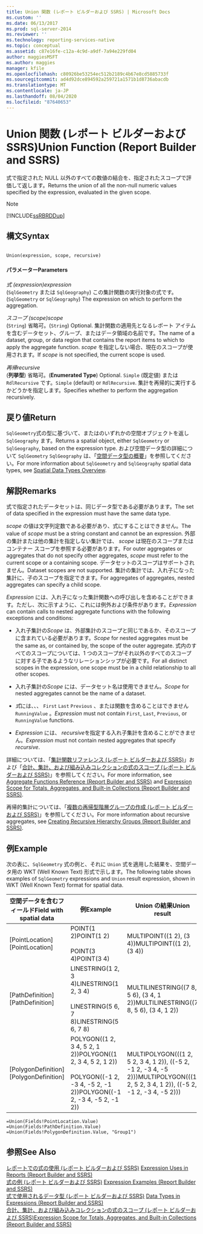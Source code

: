 ```yaml
---
title: Union 関数 (レポート ビルダーおよび SSRS) | Microsoft Docs
ms.custom: ''
ms.date: 06/13/2017
ms.prod: sql-server-2014
ms.reviewer: ''
ms.technology: reporting-services-native
ms.topic: conceptual
ms.assetid: c87e16fe-c12a-4c9d-a9df-7a94e229fd04
author: maggiesMSFT
ms.author: maggies
manager: kfile
ms.openlocfilehash: c80926be53254ec512b2189c4b67e8cd5885733f
ms.sourcegitcommit: ad4d92dce894592a259721a1571b1d8736abacdb
ms.translationtype: MT
ms.contentlocale: ja-JP
ms.lasthandoff: 08/04/2020
ms.locfileid: "87640653"
---
```

# <a name="union-function-report-builder-and-ssrs"></a><span data-ttu-id="d5edd-102">Union 関数 (レポート ビルダーおよび SSRS)</span><span class="sxs-lookup"><span data-stu-id="d5edd-102">Union Function (Report Builder and SSRS)</span></span>
  <span data-ttu-id="d5edd-103">式で指定された NULL 以外のすべての数値の結合を、指定されたスコープで評価して返します。</span><span class="sxs-lookup"><span data-stu-id="d5edd-103">Returns the union of all the non-null numeric values specified by the expression, evaluated in the given scope.</span></span>  
  
> [!NOTE]  
>  [!INCLUDE[ssRBRDDup](../../includes/ssrbrddup-md.md)]  
  
## <a name="syntax"></a><span data-ttu-id="d5edd-104">構文</span><span class="sxs-lookup"><span data-stu-id="d5edd-104">Syntax</span></span>  
  
```  
  
Union(expression, scope, recursive)  
```  
  
#### <a name="parameters"></a><span data-ttu-id="d5edd-105">パラメーター</span><span class="sxs-lookup"><span data-stu-id="d5edd-105">Parameters</span></span>  
 <span data-ttu-id="d5edd-106">*式 (expression)*</span><span class="sxs-lookup"><span data-stu-id="d5edd-106">*expression*</span></span>  
 <span data-ttu-id="d5edd-107">(`SqlGeometry` または `SqlGeography`) この集計関数の実行対象の式です。</span><span class="sxs-lookup"><span data-stu-id="d5edd-107">(`SqlGeometry` or `SqlGeography`) The expression on which to perform the aggregation.</span></span>  
  
 <span data-ttu-id="d5edd-108">*スコープ (scope)*</span><span class="sxs-lookup"><span data-stu-id="d5edd-108">*scope*</span></span>  
 <span data-ttu-id="d5edd-109">(`String`) 省略可。</span><span class="sxs-lookup"><span data-stu-id="d5edd-109">(`String`) Optional.</span></span> <span data-ttu-id="d5edd-110">集計関数の適用先となるレポート アイテムを含むデータセット、グループ、またはデータ領域の名前です。</span><span class="sxs-lookup"><span data-stu-id="d5edd-110">The name of a dataset, group, or data region that contains the report items to which to apply the aggregate function.</span></span> <span data-ttu-id="d5edd-111">*scope* を指定しない場合、現在のスコープが使用されます。</span><span class="sxs-lookup"><span data-stu-id="d5edd-111">If *scope* is not specified, the current scope is used.</span></span>  
  
 <span data-ttu-id="d5edd-112">*再帰*</span><span class="sxs-lookup"><span data-stu-id="d5edd-112">*recursive*</span></span>  
 <span data-ttu-id="d5edd-113">(**列挙型**) 省略可。</span><span class="sxs-lookup"><span data-stu-id="d5edd-113">(**Enumerated Type**) Optional.</span></span> <span data-ttu-id="d5edd-114">`Simple` (既定値) または `RdlRecursive` です。</span><span class="sxs-lookup"><span data-stu-id="d5edd-114">`Simple` (default) or `RdlRecursive`.</span></span> <span data-ttu-id="d5edd-115">集計を再帰的に実行するかどうかを指定します。</span><span class="sxs-lookup"><span data-stu-id="d5edd-115">Specifies whether to perform the aggregation recursively.</span></span>  
  
## <a name="return"></a><span data-ttu-id="d5edd-116">戻り値</span><span class="sxs-lookup"><span data-stu-id="d5edd-116">Return</span></span>  
 <span data-ttu-id="d5edd-117">`SqlGeometry`式の型に基づいて、またはのいずれかの空間オブジェクトを返し `SqlGeography` ます。</span><span class="sxs-lookup"><span data-stu-id="d5edd-117">Returns a spatial object, either `SqlGeometry` or `SqlGeography`, based on the expression type.</span></span> <span data-ttu-id="d5edd-118">および空間データ型の詳細について `SqlGeometry` `SqlGeography` は、「[空間データ型の概要](../../relational-databases/spatial/spatial-data-types-overview.md)」を参照してください。</span><span class="sxs-lookup"><span data-stu-id="d5edd-118">For more information about `SqlGeometry` and `SqlGeography` spatial data types, see [Spatial Data Types Overview](../../relational-databases/spatial/spatial-data-types-overview.md).</span></span>  
  
## <a name="remarks"></a><span data-ttu-id="d5edd-119">解説</span><span class="sxs-lookup"><span data-stu-id="d5edd-119">Remarks</span></span>  
 <span data-ttu-id="d5edd-120">式で指定されたデータセットは、同じデータ型である必要があります。</span><span class="sxs-lookup"><span data-stu-id="d5edd-120">The set of data specified in the expression must have the same data type.</span></span>  
  
 <span data-ttu-id="d5edd-121">*scope* の値は文字列定数である必要があり、式にすることはできません。</span><span class="sxs-lookup"><span data-stu-id="d5edd-121">The value of *scope* must be a string constant and cannot be an expression.</span></span> <span data-ttu-id="d5edd-122">外部の集計または他の集計を指定しない集計では、 *scope* は現在のスコープまたはコンテナー スコープを参照する必要があります。</span><span class="sxs-lookup"><span data-stu-id="d5edd-122">For outer aggregates or aggregates that do not specify other aggregates, *scope* must refer to the current scope or a containing scope.</span></span> <span data-ttu-id="d5edd-123">データセットのスコープはサポートされません。</span><span class="sxs-lookup"><span data-stu-id="d5edd-123">Dataset scopes are not supported.</span></span> <span data-ttu-id="d5edd-124">集計の集計では、入れ子になった集計に、子のスコープを指定できます。</span><span class="sxs-lookup"><span data-stu-id="d5edd-124">For aggregates of aggregates, nested aggregates can specify a child scope.</span></span>  
  
 <span data-ttu-id="d5edd-125">*Expression* には、入れ子になった集計関数への呼び出しを含めることができます。ただし、次に示すように、これには例外および条件があります。</span><span class="sxs-lookup"><span data-stu-id="d5edd-125">*Expression* can contain calls to nested aggregate functions with the following exceptions and conditions:</span></span>  
  
-   <span data-ttu-id="d5edd-126">入れ子集計の*Scope* は、外部集計のスコープと同じであるか、そのスコープに含まれている必要があります。</span><span class="sxs-lookup"><span data-stu-id="d5edd-126">*Scope* for nested aggregates must be the same as, or contained by, the scope of the outer aggregate.</span></span> <span data-ttu-id="d5edd-127">式内のすべてのスコープについては、1 つのスコープがそれ以外のすべてのスコープに対する子であるようなリレーションシップが必要です。</span><span class="sxs-lookup"><span data-stu-id="d5edd-127">For all distinct scopes in the expression, one scope must be in a child relationship to all other scopes.</span></span>  
  
-   <span data-ttu-id="d5edd-128">入れ子集計の*Scope* には、データセット名は使用できません。</span><span class="sxs-lookup"><span data-stu-id="d5edd-128">*Scope* for nested aggregates cannot be the name of a dataset.</span></span>  
  
-   <span data-ttu-id="d5edd-129">*式*には、、、 `First` `Last` `Previous` 、または関数を含めることはできません `RunningValue` 。</span><span class="sxs-lookup"><span data-stu-id="d5edd-129">*Expression* must not contain `First`, `Last`, `Previous`, or `RunningValue` functions.</span></span>  
  
-   <span data-ttu-id="d5edd-130">*Expression* には、 *recursive*を指定する入れ子集計を含めることができません。</span><span class="sxs-lookup"><span data-stu-id="d5edd-130">*Expression* must not contain nested aggregates that specify *recursive*.</span></span>  
  
 <span data-ttu-id="d5edd-131">詳細については、「[集計関数リファレンス &#40;レポート ビルダーおよび SSRS&#41;](report-builder-functions-aggregate-functions-reference.md)」および「[合計、集計、および組み込みコレクションの式のスコープ &#40;レポート ビルダーおよび SSRS&#41;](expression-scope-for-totals-aggregates-and-built-in-collections.md)」を参照してください。</span><span class="sxs-lookup"><span data-stu-id="d5edd-131">For more information, see [Aggregate Functions Reference &#40;Report Builder and SSRS&#41;](report-builder-functions-aggregate-functions-reference.md) and [Expression Scope for Totals, Aggregates, and Built-in Collections &#40;Report Builder and SSRS&#41;](expression-scope-for-totals-aggregates-and-built-in-collections.md).</span></span>  
  
 <span data-ttu-id="d5edd-132">再帰的集計については、「[複数の再帰型階層グループの作成 &#40;レポート ビルダーおよび SSRS&#41;](creating-recursive-hierarchy-groups-report-builder-and-ssrs.md)」を参照してください。</span><span class="sxs-lookup"><span data-stu-id="d5edd-132">For more information about recursive aggregates, see [Creating Recursive Hierarchy Groups &#40;Report Builder and SSRS&#41;](creating-recursive-hierarchy-groups-report-builder-and-ssrs.md).</span></span>  
  
## <a name="example"></a><span data-ttu-id="d5edd-133">例</span><span class="sxs-lookup"><span data-stu-id="d5edd-133">Example</span></span>  
 <span data-ttu-id="d5edd-134">次の表に、`SqlGeometry` 式の例と、それに `Union` 式を適用した結果を、空間データ用の WKT (Well Known Text) 形式で示します。</span><span class="sxs-lookup"><span data-stu-id="d5edd-134">The following table shows examples of `SqlGeometry` expressions and `Union` result expression, shown in WKT (Well Known Text) format for spatial data.</span></span>  
  
|<span data-ttu-id="d5edd-135">空間データを含むフィールド</span><span class="sxs-lookup"><span data-stu-id="d5edd-135">Field with spatial data</span></span>|<span data-ttu-id="d5edd-136">例</span><span class="sxs-lookup"><span data-stu-id="d5edd-136">Example</span></span>|<span data-ttu-id="d5edd-137">Union の結果</span><span class="sxs-lookup"><span data-stu-id="d5edd-137">Union result</span></span>|  
|-----------------------------|-------------|------------------|  
|<span data-ttu-id="d5edd-138">[PointLocation]</span><span class="sxs-lookup"><span data-stu-id="d5edd-138">[PointLocation]</span></span>|<span data-ttu-id="d5edd-139">POINT(1 2)</span><span class="sxs-lookup"><span data-stu-id="d5edd-139">POINT(1 2)</span></span><br /><br /> <span data-ttu-id="d5edd-140">POINT(3 4)</span><span class="sxs-lookup"><span data-stu-id="d5edd-140">POINT(3 4)</span></span>|<span data-ttu-id="d5edd-141">MULTIPOINT((1 2), (3 4))</span><span class="sxs-lookup"><span data-stu-id="d5edd-141">MULTIPOINT((1 2), (3 4))</span></span>|  
|<span data-ttu-id="d5edd-142">[PathDefinition]</span><span class="sxs-lookup"><span data-stu-id="d5edd-142">[PathDefinition]</span></span>|<span data-ttu-id="d5edd-143">LINESTRING(1 2, 3 4)</span><span class="sxs-lookup"><span data-stu-id="d5edd-143">LINESTRING(1 2, 3 4)</span></span><br /><br /> <span data-ttu-id="d5edd-144">LINESTRING(5 6, 7 8)</span><span class="sxs-lookup"><span data-stu-id="d5edd-144">LINESTRING(5 6, 7 8)</span></span>|<span data-ttu-id="d5edd-145">MULTILINESTRING((7 8, 5 6), (3 4, 1 2))</span><span class="sxs-lookup"><span data-stu-id="d5edd-145">MULTILINESTRING((7 8, 5 6), (3 4, 1 2))</span></span>|  
|<span data-ttu-id="d5edd-146">[PolygonDefinition]</span><span class="sxs-lookup"><span data-stu-id="d5edd-146">[PolygonDefinition]</span></span>|<span data-ttu-id="d5edd-147">POLYGON((1 2, 3 4, 5 2, 1 2))</span><span class="sxs-lookup"><span data-stu-id="d5edd-147">POLYGON((1 2, 3 4, 5 2, 1 2))</span></span><br /><br /> <span data-ttu-id="d5edd-148">POLYGON((-1 2, -3 4, -5 2, -1 2))</span><span class="sxs-lookup"><span data-stu-id="d5edd-148">POLYGON((-1 2, -3 4, -5 2, -1 2))</span></span>|<span data-ttu-id="d5edd-149">MULTIPOLYGON(((1 2, 5 2, 3 4, 1 2)), ((-5 2, -1 2, -3 4, -5 2)))</span><span class="sxs-lookup"><span data-stu-id="d5edd-149">MULTIPOLYGON(((1 2, 5 2, 3 4, 1 2)), ((-5 2, -1 2, -3 4, -5 2)))</span></span>|  
  
```  
=Union(Fields!PointLocation.Value)  
=Union(Fields!PathDefinition.Value)  
=Union(Fields!PolygonDefinition.Value, "Group1")  
```  
  
## <a name="see-also"></a><span data-ttu-id="d5edd-150">参照</span><span class="sxs-lookup"><span data-stu-id="d5edd-150">See Also</span></span>  
 <span data-ttu-id="d5edd-151">[レポートでの式の使用 (レポート ビルダーおよび SSRS)](expression-uses-in-reports-report-builder-and-ssrs.md) </span><span class="sxs-lookup"><span data-stu-id="d5edd-151">[Expression Uses in Reports &#40;Report Builder and SSRS&#41;](expression-uses-in-reports-report-builder-and-ssrs.md) </span></span>  
 <span data-ttu-id="d5edd-152">[式の例 (レポート ビルダーおよび SSRS)](expression-examples-report-builder-and-ssrs.md) </span><span class="sxs-lookup"><span data-stu-id="d5edd-152">[Expression Examples &#40;Report Builder and SSRS&#41;](expression-examples-report-builder-and-ssrs.md) </span></span>  
 <span data-ttu-id="d5edd-153">[式で使用されるデータ型 &#40;レポート ビルダーおよび SSRS&#41;](expressions-report-builder-and-ssrs.md) </span><span class="sxs-lookup"><span data-stu-id="d5edd-153">[Data Types in Expressions &#40;Report Builder and SSRS&#41;](expressions-report-builder-and-ssrs.md) </span></span>  
 [<span data-ttu-id="d5edd-154">合計、集計、および組み込みコレクションの式のスコープ (レポート ビルダーおよび SSRS)</span><span class="sxs-lookup"><span data-stu-id="d5edd-154">Expression Scope for Totals, Aggregates, and Built-in Collections &#40;Report Builder and SSRS&#41;</span></span>](expression-scope-for-totals-aggregates-and-built-in-collections.md)  
  
  
